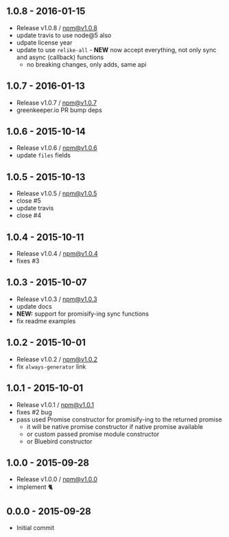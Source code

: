 

## 1.0.8 - 2016-01-15
- Release v1.0.8 / npm@v1.0.8
- update travis to use node@5 also
- udpate license year
- update to use `relike-all` - **NEW** now accept everything, not only sync and async (callback) functions
  + no breaking changes, only adds, same api

## 1.0.7 - 2016-01-13
- Release v1.0.7 / npm@v1.0.7
- greenkeeper.io PR bump deps

## 1.0.6 - 2015-10-14
- Release v1.0.6 / npm@v1.0.6
- update `files` fields

## 1.0.5 - 2015-10-13
- Release v1.0.5 / npm@v1.0.5
- close #5
- update travis
- close #4

## 1.0.4 - 2015-10-11
- Release v1.0.4 / npm@v1.0.4
- fixes #3

## 1.0.3 - 2015-10-07
- Release v1.0.3 / npm@v1.0.3
- update docs
- **NEW:** support for promisify-ing sync functions
- fix readme examples

## 1.0.2 - 2015-10-01
- Release v1.0.2 / npm@v1.0.2
- fix `always-generator` link

## 1.0.1 - 2015-10-01
- Release v1.0.1 / npm@v1.0.1
- fixes #2 bug
- pass used Promise constructor for promisify-ing to the returned promise
  + it will be native promise constructor if native promise available
  + or custom passed promise module constructor
  + or Bluebird constructor

## 1.0.0 - 2015-09-28
- Release v1.0.0 / npm@v1.0.0
- implement :cat2:

## 0.0.0 - 2015-09-28
- Initial commit